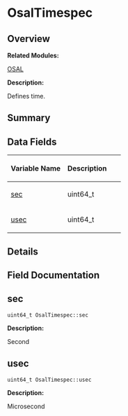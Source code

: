 # OsalTimespec<a name="EN-US_TOPIC_0000001055198146"></a>

## **Overview**<a name="section1274159093093532"></a>

**Related Modules:**

[OSAL](osal.md)

**Description:**

Defines time. 

## **Summary**<a name="section447274816093532"></a>

## Data Fields<a name="pub-attribs"></a>

<a name="table685420232093532"></a>
<table><thead align="left"><tr id="row267475159093532"><th class="cellrowborder" valign="top" width="50%" id="mcps1.1.3.1.1"><p id="p32739396093532"><a name="p32739396093532"></a><a name="p32739396093532"></a>Variable Name</p>
</th>
<th class="cellrowborder" valign="top" width="50%" id="mcps1.1.3.1.2"><p id="p661910969093532"><a name="p661910969093532"></a><a name="p661910969093532"></a>Description</p>
</th>
</tr>
</thead>
<tbody><tr id="row702328264093532"><td class="cellrowborder" valign="top" width="50%" headers="mcps1.1.3.1.1 "><p id="p1390668747093532"><a name="p1390668747093532"></a><a name="p1390668747093532"></a><a href="osaltimespec.md#ac4a32c1da3586df9dc42f1aefac3fe0a">sec</a></p>
</td>
<td class="cellrowborder" valign="top" width="50%" headers="mcps1.1.3.1.2 "><p id="p397385584093532"><a name="p397385584093532"></a><a name="p397385584093532"></a>uint64_t </p>
</td>
</tr>
<tr id="row700692975093532"><td class="cellrowborder" valign="top" width="50%" headers="mcps1.1.3.1.1 "><p id="p1691871492093532"><a name="p1691871492093532"></a><a name="p1691871492093532"></a><a href="osaltimespec.md#a767732d9496cf481818f157398c8755c">usec</a></p>
</td>
<td class="cellrowborder" valign="top" width="50%" headers="mcps1.1.3.1.2 "><p id="p520185346093532"><a name="p520185346093532"></a><a name="p520185346093532"></a>uint64_t </p>
</td>
</tr>
</tbody>
</table>

## **Details**<a name="section1830318934093532"></a>

## **Field Documentation**<a name="section502346508093532"></a>

## sec<a name="ac4a32c1da3586df9dc42f1aefac3fe0a"></a>

```
uint64_t OsalTimespec::sec
```

 **Description:**

Second 

## usec<a name="a767732d9496cf481818f157398c8755c"></a>

```
uint64_t OsalTimespec::usec
```

 **Description:**

Microsecond 

